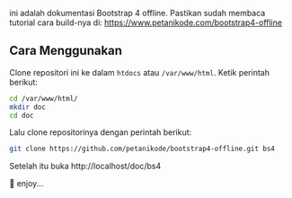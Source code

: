 ini adalah dokumentasi Bootstrap 4 offline. Pastikan sudah membaca tutorial cara build-nya di: https://www.petanikode.com/bootstrap4-offline

## Cara Menggunakan

Clone repositori ini ke dalam `htdocs` atau `/var/www/html`.
Ketik perintah berikut:

```bash
cd /var/www/html/
mkdir doc
cd doc
```

Lalu clone repositorinya dengan perintah berikut:

```bash
git clone https://github.com/petanikode/bootstrap4-offline.git bs4
```

Setelah itu buka http://localhost/doc/bs4

:tada: enjoy...

